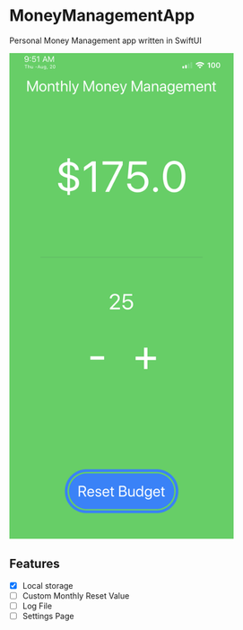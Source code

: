 # MoneyManagementApp
Personal Money Management app written in SwiftUI


<img src="Example.png" alt="Screenshot running on iPhone XS Max" width="400"/>

## Features

- [X] Local storage
- [ ] Custom Monthly Reset Value
- [ ] Log File
- [ ] Settings Page
